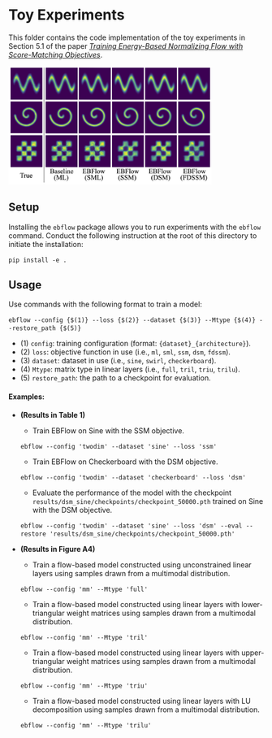 # Toy Experiments
This folder contains the code implementation of the toy experiments in Section 5.1 of the paper [*Training Energy-Based Normalizing Flow with Score-Matching Objectives*](https://arxiv.org/abs/2305.15267).

<img src="../assets/toy_exp.png" alt="training" width="400"/>

## Setup
Installing the `ebflow` package allows you to run experiments with the `ebflow` command. Conduct the following instruction at the root of this directory to initiate the installation:
```
pip install -e .
```

## Usage
Use commands with the following format to train a model:
```
ebflow --config {$(1)} --loss {$(2)} --dataset {$(3)} --Mtype {$(4)} --restore_path {$(5)}
```
- (1) `config`: training configuration (format: `{dataset}_{architecture}`).
- (2) `loss`: objective function in use (i.e., `ml`, `sml`, `ssm`, `dsm`, `fdssm`).
- (3) `dataset`: dataset in use (i.e., `sine`, `swirl`, `checkerboard`).
- (4) `Mtype`: matrix type in linear layers (i.e., `full`, `tril`, `triu`, `trilu`).
- (5) `restore_path`: the path to a checkpoint for evaluation.

#### Examples:
- **(Results in Table 1)** 
    - Train EBFlow on Sine with the SSM objective.
    ```
    ebflow --config 'twodim' --dataset 'sine' --loss 'ssm'
    ```
    - Train EBFlow on Checkerboard with the DSM objective.
    ```
    ebflow --config 'twodim' --dataset 'checkerboard' --loss 'dsm'
    ```
    - Evaluate the performance of the model with the checkpoint `results/dsm_sine/checkpoints/checkpoint_50000.pth` trained on Sine with the DSM objective.
    ```
    ebflow --config 'twodim' --dataset 'sine' --loss 'dsm' --eval --restore 'results/dsm_sine/checkpoints/checkpoint_50000.pth'
    ```

- **(Results in Figure A4)** 
    - Train a flow-based model constructed using unconstrained linear layers using samples drawn from a multimodal distribution.
    ```
    ebflow --config 'mm' --Mtype 'full'
    ```
    - Train a flow-based model constructed using linear layers with lower-triangular weight matrices using samples drawn from a multimodal distribution.
    ```
    ebflow --config 'mm' --Mtype 'tril'
    ```
    - Train a flow-based model constructed using linear layers with upper-triangular weight matrices using samples drawn from a multimodal distribution.
    ```
    ebflow --config 'mm' --Mtype 'triu'
    ```
    - Train a flow-based model constructed using linear layers with LU decomposition using samples drawn from a multimodal distribution.
    ```
    ebflow --config 'mm' --Mtype 'trilu'
    ```
